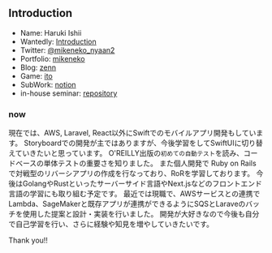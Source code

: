 ## Introduction
- Name: Haruki Ishii
- Wantedly: [Introduction](https://www.wantedly.com/id/mike_57)
- Twitter: [@mikeneko_nyaan2](https://twitter.com/@mikeneko_nyaan2)
- Portfolio: [mikeneko](https://mike-neko-507-dlen83lbb-haru507.vercel.app/)
- Blog: [zenn](https://zenn.dev/haru507)
- Game: [ito](https://github.com/haru507/ito)
- SubWork: [notion](https://absorbed-limit-881.notion.site/b4e74017c28a4126990688a0e786324b)
- in-house seminar: [repository](https://github.com/haru507/study_meet_app)

### now
 
 現在では、AWS, Laravel, React以外にSwiftでのモバイルアプリ開発もしています。
 Storyboardでの開発が主ではありますが、今後学習をしてSwiftUIに切り替えていきたいと思っています。
 O'REILLY出版の`初めての自動テスト`を読み、コードベースの単体テストの重要さを知りました。
 また個人開発で Ruby on Rails で対戦型のリバーシアプリの作成を行なっており、RoRを学習しております。
 今後はGolangやRustといったサーバーサイド言語やNext.jsなどのフロントエンド言語の学習にも取り組む予定です。
 最近では現職で、AWSサービスとの連携でLambda、SageMakerと既存アプリが連携ができるようにSQSとLaraveのバッチを使用した提案と設計・実装を行いました。
 開発が大好きなので今後も自分で自己学習を行い、さらに経験や知見を増やしていきたいです。

Thank you!!
